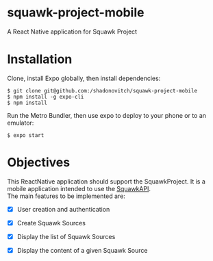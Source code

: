 # squawk-project-mobile
A React Native application for Squawk Project

# Installation
Clone, install Expo globally, then install dependencies:

```
$ git clone git@github.com:/shadonovitch/squawk-project-mobile
$ npm install -g expo-cli
$ npm install
```
Run the Metro Bundler, then use expo to deploy to your phone or to an emulator:
```
$ expo start
```

# Objectives
This ReactNative application should support the SquawkProject. It is a mobile application intended to
use the [SquawkAPI](https://github.com/shadonovitch/squawk-project-back).  
The main features to be implemented are: 
 - [x] User creation and authentication
 - [x] Create Squawk Sources
 - [x] Display the list of Squawk Sources
 - [x] Display the content of a given Squawk Source
 
